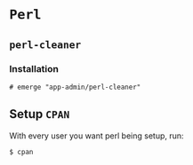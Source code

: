# `Perl`

## `perl-cleaner`

### Installation

```ShellSession
# emerge "app-admin/perl-cleaner"
```

## Setup `CPAN`

With every user you want perl being setup, run:

```ShellSession
$ cpan
```

